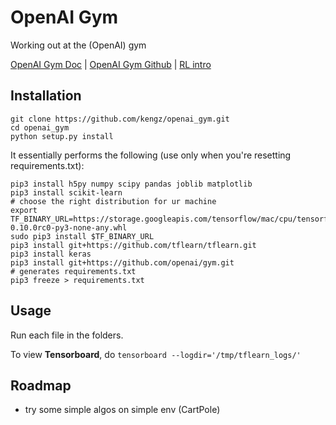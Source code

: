 # OpenAI Gym
Working out at the (OpenAI) gym

[OpenAI Gym Doc](https://gym.openai.com/docs) | [OpenAI Gym Github](https://github.com/openai/gym) | [RL intro](https://gym.openai.com/docs/rl)

## Installation

```shell
git clone https://github.com/kengz/openai_gym.git
cd openai_gym
python setup.py install
```

It essentially performs the following (use only when you're resetting requirements.txt):

```shell
pip3 install h5py numpy scipy pandas joblib matplotlib
pip3 install scikit-learn
# choose the right distribution for ur machine
export TF_BINARY_URL=https://storage.googleapis.com/tensorflow/mac/cpu/tensorflow-0.10.0rc0-py3-none-any.whl
sudo pip3 install $TF_BINARY_URL
pip3 install git+https://github.com/tflearn/tflearn.git
pip3 install keras
pip3 install git+https://github.com/openai/gym.git
# generates requirements.txt
pip3 freeze > requirements.txt
```


## Usage

Run each file in the folders.

To view **Tensorboard**, do `tensorboard --logdir='/tmp/tflearn_logs/'`


## Roadmap

- try some simple algos on simple env (CartPole)